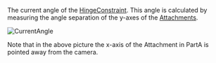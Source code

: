 The current angle of the [HingeConstraint](https://create.roblox.com/docs/reference/engine/classes/HingeConstraint). This angle is calculated by
measuring the angle separation of the y-axes of the
[Attachments](https://create.roblox.com/docs/reference/engine/classes/Attachment).

![CurrentAngle][1]

Note that in the above picture the x-axis of the Attachment in PartA is
pointed away from the camera.

[1]: https://prod.docsiteassets.roblox.com/assets/blt407331ab4daf6419/HingeConstraintCurrentAngle.png
